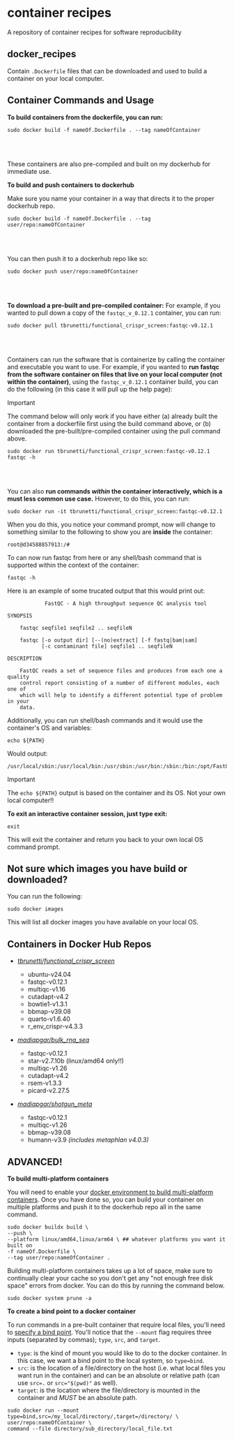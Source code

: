 # container recipes
A repository of container recipes for software reproducibility

## docker_recipes
Contain `.Dockerfile` files that can be downloaded and used to build a container on your local computer.
</br>

## Container Commands and Usage

**To build containers from the dockerfile, you can run:**
```
sudo docker build -f nameOf.Dockerfile . --tag nameOfContainer
```
<br/>
<br/>

These containers are also pre-compiled and built on my dockerhub for immediate use.

**To build and push containers to dockerhub**

Make sure you name your container in a way that directs it to the proper dockerhub repo.

```
sudo docker build -f nameOf.Dockerfile . --tag user/repo:nameOfContainer
```
<br/>
<br/>

You can then push it to a dockerhub repo like so:
```
sudo docker push user/repo:nameOfContainer
```
<br/>
<br/>

**To download a pre-built and pre-compiled container:**
For example, if you wanted to pull down a copy of the `fastqc_v_0.12.1` container, you can run:

```
sudo docker pull tbrunetti/functional_crispr_screen:fastqc-v0.12.1
```
<br/>
<br/>

Containers can run the software that is containerize by calling the container and executable you want to use.
For example, if you wanted to **run fastqc from the software container on files that live on your local computer (not within the container)**, using the `fastqc_v_0.12.1` container build, you can do the following (in this case it will pull up the help page):
> [!IMPORTANT]
> The command below will only work if you have either (a) already built the container from a dockerfile first using the build command above, or (b) downloaded the pre-built/pre-compiled container using the pull command above.

```
sudo docker run tbrunetti/functional_crispr_screen:fastqc-v0.12.1 fastqc -h
```

<br/>
<br/>

You can also **run commands _within_ the container interactively, which is a must less common use case.**
However, to do this, you can run:

```
sudo docker run -it tbrunetti/functional_crispr_screen:fastqc-v0.12.1
```

When you do this, you notice your command prompt, now will change to something similar to the following to show you are __inside__ the container:

```
root@d34588857913:/#
```

To can now run fastqc from here or any shell/bash command that is supported within the context of the container:

```
fastqc -h
```

Here is an example of some trucated output that this would print out:

```
            FastQC - A high throughput sequence QC analysis tool

SYNOPSIS

	fastqc seqfile1 seqfile2 .. seqfileN

    fastqc [-o output dir] [--(no)extract] [-f fastq|bam|sam]
           [-c contaminant file] seqfile1 .. seqfileN

DESCRIPTION

    FastQC reads a set of sequence files and produces from each one a quality
    control report consisting of a number of different modules, each one of
    which will help to identify a different potential type of problem in your
    data.
```

Additionally, you can run shell/bash commands and it would use the container's OS and variables:

```
echo ${PATH}
```

Would output:

```
/usr/local/sbin:/usr/local/bin:/usr/sbin:/usr/bin:/sbin:/bin:/opt/FastQC/
```

> [!IMPORTANT]
> The `echo ${PATH}` output is based on the container and its OS.  Not your own local computer!!

**To exit an interactive container session, just type exit:**

```
exit
```

This will exit the container and return you back to your own local OS command prompt.
<br/>

## Not sure which images you have build or downloaded?
You can run the following:

```
sudo docker images
```

This will list all docker images you have available on your local OS.


## Containers in Docker Hub Repos

* [_tbrunetti/functional_crispr_screen_](https://hub.docker.com/r/tbrunetti/functional_crispr_screen/tags)
    * ubuntu-v24.04
    * fastqc-v0.12.1
    * multiqc-v1.16
    * cutadapt-v4.2
    * bowtie1-v1.3.1
    * bbmap-v39.08
    * quarto-v1.6.40
    * r_env_crispr-v4.3.3

* [_madiapgar/bulk_rna_seq_](https://hub.docker.com/r/madiapgar/bulk_rna_seq/tags)
    * fastqc-v0.12.1
    * star-v2.7.10b (linux/amd64 only!!)
    * multiqc-v1.26
    * cutadapt-v4.2
    * rsem-v1.3.3
    * picard-v2.27.5

* [_madiapgar/shotgun_meta_](https://hub.docker.com/repository/docker/madiapgar/shotgun_meta/tags)
    * fastqc-v0.12.1
    * multiqc-v1.26
    * bbmap-v39.08
    * humann-v3.9 *(includes metaphlan v4.0.3)*


## ADVANCED!

**To build multi-platform containers**

You will need to enable your [docker environment to build multi-platform containers](https://docs.docker.com/build/building/multi-platform/#build-multi-platform-images). Once you have done so, you can build your container on multiple platforms and push it to the dockerhub repo all in the same command.

```
sudo docker buildx build \
--push \
--platform linux/amd64,linux/arm64 \ ## whatever platforms you want it built on
-f nameOf.Dockerfile \
--tag user/repo:nameOfContainer .
```

Building multi-platform containers takes up a lot of space, make sure to continually clear your cache so you don't get any "not enough free disk space" errors from docker. You can do this by running the command below.

```
sudo docker system prune -a
```

**To create a bind point to a docker container**

To run commands in a pre-built container that require local files, you'll need to [specify a bind point](https://docs.docker.com/engine/storage/bind-mounts/). You'll notice that the `--mount` flag requires three inputs (separated by commas); `type`, `src`, and `target`.
* `type`: is the kind of mount you would like to do to the docker container. In this case, we want a bind point to the local system, so `type=bind`.
* `src`: is the location of a file/directory on the host (i.e. what local files you want run in the container) and can be an absolute or relative path (can use `src=.` or `src="$(pwd)"` as well).
* `target`: is the location where the file/directory is mounted in the container and _MUST_ be an absolute path.

```
sudo docker run --mount type=bind,src=/my_local/directory/,target=/directory/ \
user/repo:nameOfContainer \
command --file directory/sub_directory/local_file.txt
```
